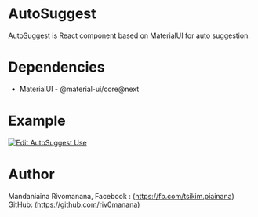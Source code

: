 # AutoSuggest
AutoSuggest is React component based on MaterialUI for auto suggestion.

# Dependencies
- MaterialUI - @material-ui/core@next

# Example
[![Edit AutoSuggest Use](https://codesandbox.io/static/img/play-codesandbox.svg)](https://codesandbox.io/s/autosuggest-use-2pg9q?fontsize=14)

# Author
Mandaniaina Rivomanana,
Facebook : (https://fb.com/tsikim.piainana)
GitHub: (https://github.com/riv0manana)
